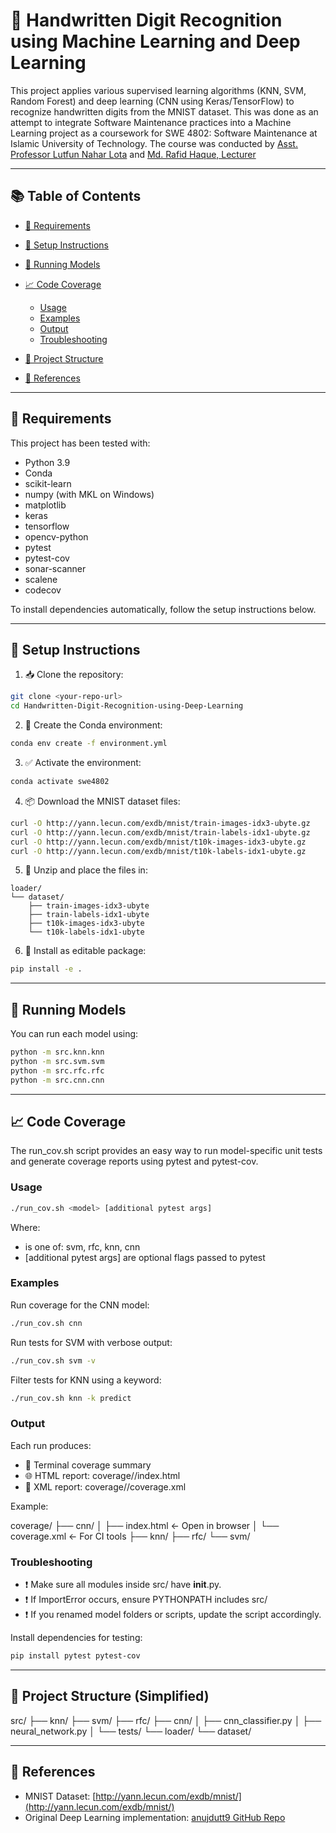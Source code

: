 # 🧠 Handwritten Digit Recognition using Machine Learning and Deep Learning

This project applies various supervised learning algorithms (KNN, SVM, Random Forest) and deep learning (CNN using Keras/TensorFlow) to recognize handwritten digits from the MNIST dataset. This was done as an attempt to integrate Software Maintenance practices into a Machine Learning project as a coursework for SWE 4802: Software Maintenance at Islamic University of Technology. The course was conducted by [Asst. Professor Lutfun Nahar Lota](https://cse.iutoic-dhaka.edu/profile/lota/education) and [Md. Rafid Haque, Lecturer](https://cse.iutoic-dhaka.edu/profile/rafidhaque/education)

---

## 📚 Table of Contents

* [🔧 Requirements](#-requirements)
* [🚀 Setup Instructions](#-setup-instructions)
* [🧪 Running Models](#-running-models)
* [📈 Code Coverage](#-code-coverage)

  * [Usage](#usage)
  * [Examples](#examples)
  * [Output](#output)
  * [Troubleshooting](#troubleshooting)
* [📂 Project Structure](#-project-structure)
* [📎 References](#-references)

---

## 🔧 Requirements

This project has been tested with:

* Python 3.9
* Conda
* scikit-learn
* numpy (with MKL on Windows)
* matplotlib
* keras
* tensorflow
* opencv-python
* pytest
* pytest-cov
* sonar-scanner
* scalene
* codecov

To install dependencies automatically, follow the setup instructions below.

---

## 🚀 Setup Instructions

1. 📥 Clone the repository:

```bash
git clone <your-repo-url>
cd Handwritten-Digit-Recognition-using-Deep-Learning
```

2. 🐍 Create the Conda environment:

```bash
conda env create -f environment.yml
```

3. ✅ Activate the environment:

```bash
conda activate swe4802
```

4. 📦 Download the MNIST dataset files:

```bash
curl -O http://yann.lecun.com/exdb/mnist/train-images-idx3-ubyte.gz
curl -O http://yann.lecun.com/exdb/mnist/train-labels-idx1-ubyte.gz
curl -O http://yann.lecun.com/exdb/mnist/t10k-images-idx3-ubyte.gz
curl -O http://yann.lecun.com/exdb/mnist/t10k-labels-idx1-ubyte.gz
```

5. 📂 Unzip and place the files in:

```
loader/
└── dataset/
    ├── train-images-idx3-ubyte
    ├── train-labels-idx1-ubyte
    ├── t10k-images-idx3-ubyte
    └── t10k-labels-idx1-ubyte
```

6. 🔧 Install as editable package:

```bash
pip install -e .
```

---

## 🧪 Running Models

You can run each model using:

```bash
python -m src.knn.knn
python -m src.svm.svm
python -m src.rfc.rfc
python -m src.cnn.cnn
```

---

## 📈 Code Coverage

The run\_cov.sh script provides an easy way to run model-specific unit tests and generate coverage reports using pytest and pytest-cov.

### Usage

```bash
./run_cov.sh <model> [additional pytest args]
```

Where:

* <model> is one of: svm, rfc, knn, cnn
* \[additional pytest args] are optional flags passed to pytest

### Examples

Run coverage for the CNN model:

```bash
./run_cov.sh cnn
```

Run tests for SVM with verbose output:

```bash
./run_cov.sh svm -v
```

Filter tests for KNN using a keyword:

```bash
./run_cov.sh knn -k predict
```

### Output

Each run produces:

* 📜 Terminal coverage summary
* 🌐 HTML report: coverage/<model>/index.html
* 📄 XML report: coverage/<model>/coverage.xml

Example:

coverage/
├── cnn/
│   ├── index.html        ← Open in browser
│   └── coverage.xml      ← For CI tools
├── knn/
├── rfc/
└── svm/

### Troubleshooting

* ❗ Make sure all modules inside src/ have **init**.py.
* ❗ If ImportError occurs, ensure PYTHONPATH includes src/
* ❗ If you renamed model folders or scripts, update the script accordingly.

Install dependencies for testing:

```bash
pip install pytest pytest-cov
```

---

## 📂 Project Structure (Simplified)

src/
├── knn/
├── svm/
├── rfc/
├── cnn/
│   ├── cnn\_classifier.py
│   ├── neural\_network.py
│   └── tests/
└── loader/
└── dataset/

---

## 📎 References

* MNIST Dataset: [http://yann.lecun.com/exdb/mnist/](http://yann.lecun.com/exdb/mnist/)
* Original Deep Learning implementation: [anujdutt9 GitHub Repo](https://github.com/anujdutt9/Handwritten-Digit-Recognition-using-Deep-Learning)